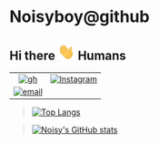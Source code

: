 # Noisyboy@github
## Hi there <img src="https://github.com/noisyboy/noisyboy/blob/main/banner/Hi.gif" width="30px"> Humans

|||
| :--: | :--: |
 |[![gh](https://img.shields.io/badge/platform-Github-informational?style=flat&logo=github&logoColor=green&color=black)](https://github.com/noisyboy)|[![Instagram](https://img.shields.io/badge/platform-Instagram-informational?style=flat&logo=Instagram&logoColor=pink&color=black)](https://instagram.com/_noisyathena)|
[![email](https://img.shields.io/badge/platform-Email-informational?style=flat&logo=Gmail&logoColor=blue&color=black)](mailto:support@noisyboy.cf)|

> [![Top Langs](https://github-readme-stats.vercel.app/api/top-langs/?username=noisyboy&layout=compact)](https://github.com/noisyboy)

> [![Noisy's GitHub stats](https://github-readme-stats.vercel.app/api?username=noisyboy&show_icons=true&theme=tokyonight&icon_color=blue&text_color=fff&hide=stars,prs,issues,contribs&bg_color=000)](https://noisyboy.cf)

